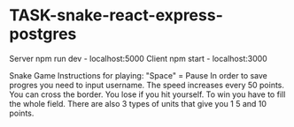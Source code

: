 ﻿# TASK-snake-react-express-postgres
Server npm run dev - localhost:5000
Client npm start - localhost:3000

Snake Game Instructions for playing:
  "Space" = Pause
  In order to save progres you need to input username.
  The speed increases every 50 points. 
  You can cross the border. 
  You lose if you hit yourself. 
  To win you have to fill the whole field. 
  There are also 3 types of units that give you 1 5 and 10 points.
